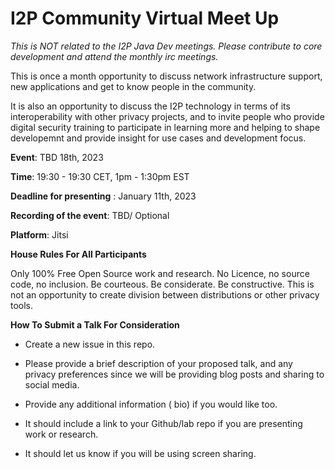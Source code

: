 # I2P Community Virtual Meet Up 

*This is NOT related to the I2P Java Dev meetings. Please contribute to core development and attend the monthly irc meetings.*

This is once a month opportunity to discuss network infrastructure support, new applications and get to know people in the community.

It is also an opportunity to discuss the I2P technology in terms of its interoperability with other privacy projects, and to invite people who provide digital security training to participate in learning more and helping to shape developemnt and provide insight for use cases and development focus. 


**Event**: TBD 18th, 2023

**Time**: 19:30 - 19:30 CET, 1pm - 1:30pm EST

**Deadline for presenting** : January 11th, 2023

**Recording of the event**: TBD/ Optional

**Platform**: Jitsi

**House Rules For All Participants**

Only 100% Free Open Source work and research. No Licence, no source code, no inclusion.
Be courteous.
Be considerate.
Be constructive.
This is not an opportunity to create division between distributions or other privacy tools. 

**How To Submit a Talk For Consideration**

- Create a new issue in this repo.

- Please provide a brief description of your proposed talk, and any privacy preferences since we will be providing blog posts and sharing to social media.

- Provide any additional information ( bio) if you would like too. 

- It should include a link to your Github/lab repo if you are presenting work or research. 

- It should let us know if you will be using screen sharing. 



